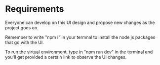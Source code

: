 # Requirements

Everyone can develop on this UI design and propose new changes as the project goes on.

Remember to write "npm i" in your termnal to install the node js packages that go with the UI.

To run the virtual environment, type in "npm run dev" in the terminal and you'll get provided a certain link to observe the UI changes.
